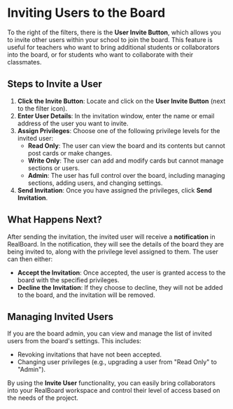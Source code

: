 # Inviting Users to the Board

To the right of the filters, there is the **User Invite Button**, which allows you to invite other users within your school to join the board. This feature is useful for teachers who want to bring additional students or collaborators into the board, or for students who want to collaborate with their classmates.

## Steps to Invite a User

1. **Click the Invite Button**: Locate and click on the **User Invite Button** (next to the filter icon).
2. **Enter User Details**: In the invitation window, enter the name or email address of the user you want to invite.
3. **Assign Privileges**: Choose one of the following privilege levels for the invited user:
   - **Read Only**: The user can view the board and its contents but cannot post cards or make changes.
   - **Write Only**: The user can add and modify cards but cannot manage sections or users.
   - **Admin**: The user has full control over the board, including managing sections, adding users, and changing settings.
4. **Send Invitation**: Once you have assigned the privileges, click **Send Invitation**.

## What Happens Next?

After sending the invitation, the invited user will receive a **notification** in RealBoard. In the notification, they will see the details of the board they are being invited to, along with the privilege level assigned to them. The user can then either:

- **Accept the Invitation**: Once accepted, the user is granted access to the board with the specified privileges.
- **Decline the Invitation**: If they choose to decline, they will not be added to the board, and the invitation will be removed.

## Managing Invited Users

If you are the board admin, you can view and manage the list of invited users from the board's settings. This includes:
- Revoking invitations that have not been accepted.
- Changing user privileges (e.g., upgrading a user from "Read Only" to "Admin").

By using the **Invite User** functionality, you can easily bring collaborators into your RealBoard workspace and control their level of access based on the needs of the project.
